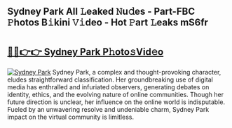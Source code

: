 ## Sydney Park All 𝙻eaked 𝙽u𝚍es - Part-FBC 𝙿hotos B𝚒kini 𝚅𝚒deo - Hot 𝙿art 𝙻eaks mS6fr

# <h2><a href="http://ld3mdv.urlbe.top/?page=Sydney+Park">🔗🔗👉👉 Sydney Park P𝚑oto𝚜Vid𝚎o</a></h2>

[![Sydney Park](https://i.imgur.com/eBuTRDB.gif)](http://ld3mdv.urlbe.top/?page=Sydney+Park)
Sydney Park, a complex and thought-provoking character, eludes straightforward classification. Her groundbreaking use of digital media has enthralled and infuriated observers, generating debates on identity, ethics, and the evolving nature of online communities. Though her future direction is unclear, her influence on the online world is indisputable. Fueled by an unwavering resolve and undeniable charm, Sydney Park impact on the virtual community is limitless.
